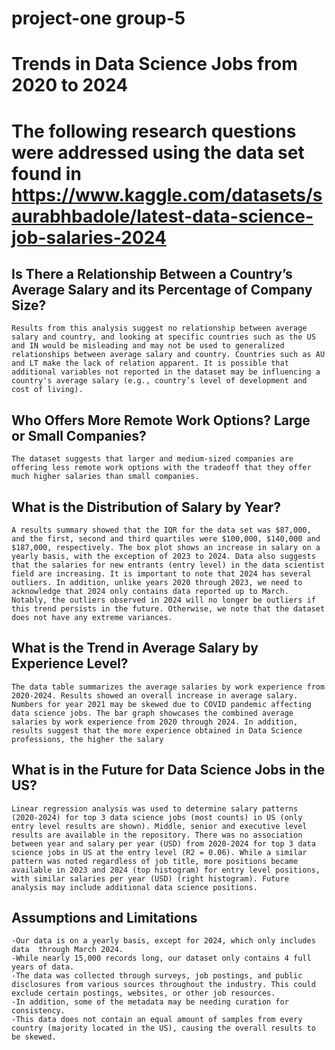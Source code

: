 # project-one group-5
# Trends in Data Science Jobs from 2020 to 2024
# The following research questions were addressed using the data set found in https://www.kaggle.com/datasets/saurabhbadole/latest-data-science-job-salaries-2024

## Is There a Relationship Between a Country’s Average Salary and its Percentage of Company Size?
    Results from this analysis suggest no relationship between average salary and country, and looking at specific countries such as the US and IN would be misleading and may not be used to generalized relationships between average salary and country. Countries such as AU and LT make the lack of relation apparent. It is possible that additional variables not reported in the dataset may be influencing a country's average salary (e.g., country’s level of development and cost of living).

## Who Offers More Remote Work Options? Large or Small Companies?
    The dataset suggests that larger and medium-sized companies are offering less remote work options with the tradeoff that they offer much higher salaries than small companies.

## What is the Distribution of Salary by Year?
    A results summary showed that the IQR for the data set was $87,000, and the first, second and third quartiles were $100,000, $140,000 and $187,000, respectively. The box plot shows an increase in salary on a yearly basis, with the exception of 2023 to 2024. Data also suggests that the salaries for new entrants (entry level) in the data scientist field are increasing. It is important to note that 2024 has several outliers. In addition, unlike years 2020 through 2023, we need to acknowledge that 2024 only contains data reported up to March. Notably, the outliers observed in 2024 will no longer be outliers if this trend persists in the future. Otherwise, we note that the dataset does not have any extreme variances.

## What is the Trend in Average Salary by Experience Level?
    The data table summarizes the average salaries by work experience from 2020-2024. Results showed an overall increase in average salary. Numbers for year 2021 may be skewed due to COVID pandemic affecting data science jobs. The bar graph showcases the combined average salaries by work experience from 2020 through 2024. In addition, results suggest that the more experience obtained in Data Science professions, the higher the salary

## What is in the Future for Data Science Jobs in the US?
    Linear regression analysis was used to determine salary patterns (2020-2024) for top 3 data science jobs (most counts) in US (only entry level results are shown). Middle, senior and executive level results are available in the repository. There was no association between year and salary per year (USD) from 2020-2024 for top 3 data science jobs in US at the entry level (R2 = 0.06). While a similar pattern was noted regardless of job title, more positions became available in 2023 and 2024 (top histogram) for entry level positions, with similar salaries per year (USD) (right histogram). Future analysis may include additional data science positions.

## Assumptions and Limitations
    -Our data is on a yearly basis, except for 2024, which only includes data  through March 2024.
    -While nearly 15,000 records long, our dataset only contains 4 full years of data.
    -The data was collected through surveys, job postings, and public disclosures from various sources throughout the industry. This could exclude certain postings, websites, or other job resources. 
    -In addition, some of the metadata may be needing curation for consistency.
    -This data does not contain an equal amount of samples from every country (majority located in the US), causing the overall results to be skewed. 


